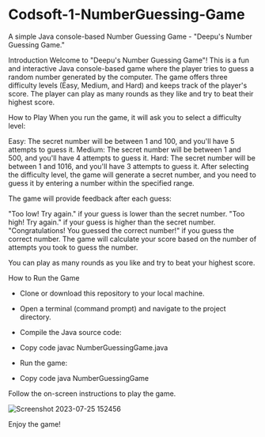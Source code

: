 # Codsoft-1-NumberGuessing-Game
A simple Java console-based Number Guessing Game - "Deepu's Number Guessing Game."

Introduction
Welcome to "Deepu's Number Guessing Game"! This is a fun and interactive Java console-based game where the player tries to guess a random number generated by the computer. The game offers three difficulty levels (Easy, Medium, and Hard) and keeps track of the player's score. The player can play as many rounds as they like and try to beat their highest score.

How to Play
When you run the game, it will ask you to select a difficulty level:

Easy: The secret number will be between 1 and 100, and you'll have 5 attempts to guess it.
Medium: The secret number will be between 1 and 500, and you'll have 4 attempts to guess it.
Hard: The secret number will be between 1 and 1016, and you'll have 3 attempts to guess it.
After selecting the difficulty level, the game will generate a secret number, and you need to guess it by entering a number within the specified range.

The game will provide feedback after each guess:

"Too low! Try again." if your guess is lower than the secret number.
"Too high! Try again." if your guess is higher than the secret number.
"Congratulations! You guessed the correct number!" if you guess the correct number.
The game will calculate your score based on the number of attempts you took to guess the number.

You can play as many rounds as you like and try to beat your highest score.

How to Run the Game
* Clone or download this repository to your local machine.

* Open a terminal (command prompt) and navigate to the project directory.

* Compile the Java source code:

* Copy code
  javac NumberGuessingGame.java
* Run the game:

* Copy code
java NumberGuessingGame


Follow the on-screen instructions to play the game.


![Screenshot 2023-07-25 152456](https://github.com/deepaktallapudi/Codsoft-1-NumberGuessing-Game/assets/103422044/87453ab6-dd55-410c-bb71-940e772312a2)

Enjoy the game! 


